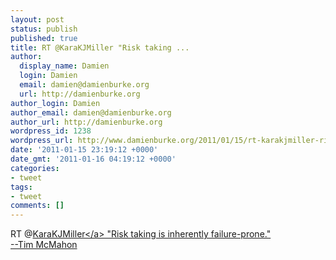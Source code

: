 ```yaml
---
layout: post
status: publish
published: true
title: RT @KaraKJMiller "Risk taking ...
author:
  display_name: Damien
  login: Damien
  email: damien@damienburke.org
  url: http://damienburke.org
author_login: Damien
author_email: damien@damienburke.org
author_url: http://damienburke.org
wordpress_id: 1238
wordpress_url: http://www.damienburke.org/2011/01/15/rt-karakjmiller-risk-taking/
date: '2011-01-15 23:19:12 +0000'
date_gmt: '2011-01-16 04:19:12 +0000'
categories:
- tweet
tags:
- tweet
comments: []
---
```

<p>RT @<a href="http:&#47;&#47;twitter.com&#47;KaraKJMiller" class="aktt_username">KaraKJMiller<&#47;a> "Risk taking is inherently failure-prone."<br />
--Tim McMahon</p>
